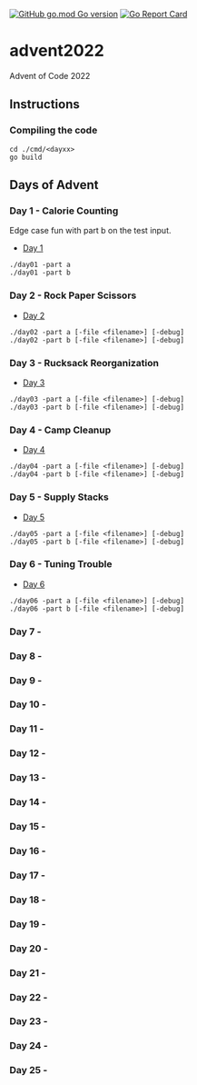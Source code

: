 [![GitHub go.mod Go version](https://img.shields.io/github/go-mod/go-version/notthehoople/advent2017?color=blueviolet)](https://golang.org/doc/go1.17) [![Go Report Card](https://goreportcard.com/badge/github.com/notthehoople/advent2017)](https://goreportcard.com/report/github.com/notthehoople/advent2017)

# advent2022
Advent of Code 2022

## Instructions

### Compiling the code

```
cd ./cmd/<dayxx>
go build
```

## Days of Advent

### Day 1 - Calorie Counting

Edge case fun with part b on the test input.

+ [Day 1](cmd/day01/day01.go)

```
./day01 -part a
./day01 -part b
```

### Day 2 - Rock Paper Scissors

+ [Day 2](cmd/day02/day02.go)

```
./day02 -part a [-file <filename>] [-debug]
./day02 -part b [-file <filename>] [-debug]
```

### Day 3 - Rucksack Reorganization

+ [Day 3](cmd/day03/day03.go)

```
./day03 -part a [-file <filename>] [-debug]
./day03 -part b [-file <filename>] [-debug]
```

### Day 4 - Camp Cleanup

+ [Day 4](cmd/day04/day04.go)

```
./day04 -part a [-file <filename>] [-debug]
./day04 -part b [-file <filename>] [-debug]
```

### Day 5 - Supply Stacks

+ [Day 5](cmd/day05/day05.go)

```
./day05 -part a [-file <filename>] [-debug]
./day05 -part b [-file <filename>] [-debug]
```

### Day 6 - Tuning Trouble

+ [Day 6](cmd/day06/day06.go)

```
./day06 -part a [-file <filename>] [-debug]
./day06 -part b [-file <filename>] [-debug]
```

### Day 7 -
### Day 8 - 
### Day 9 - 
### Day 10 - 
### Day 11 - 
### Day 12 - 
### Day 13 - 
### Day 14 - 
### Day 15 - 
### Day 16 - 
### Day 17 - 
### Day 18 - 
### Day 19 - 
### Day 20 - 
### Day 21 - 
### Day 22 - 
### Day 23 - 
### Day 24 - 
### Day 25 - 
